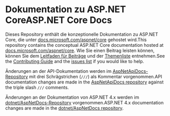 # <a name="aspnet-core-docs"></a><span data-ttu-id="0e856-101">Dokumentation zu ASP.NET Core</span><span class="sxs-lookup"><span data-stu-id="0e856-101">ASP.NET Core Docs</span></span>

<span data-ttu-id="0e856-102">Dieses Repository enthält die konzeptionelle Dokumentation zu ASP.NET Core, die unter [docs.microsoft.com/aspnet/core](https://docs.microsoft.com/aspnet/core/getting-started) gehostet wird.</span><span class="sxs-lookup"><span data-stu-id="0e856-102">This repository contains the conceptual ASP.NET Core documentation hosted at [docs.microsoft.com/aspnet/core](https://docs.microsoft.com/aspnet/core/getting-started).</span></span> <span data-ttu-id="0e856-103">Wie Sie einen Beitrag leisten können, können Sie dem [Leitfaden für Beiträge](CONTRIBUTING.md) und der [Themenliste](https://github.com/dotnet/AspNetCore.Docs/issues) entnehmen.</span><span class="sxs-lookup"><span data-stu-id="0e856-103">See the [Contributing Guide](CONTRIBUTING.md) and the [issues list](https://github.com/dotnet/AspNetCore.Docs/issues) if you would like to help.</span></span>

<span data-ttu-id="0e856-104">Änderungen an der API-Dokumentation werden im [AspNetApiDocs-Repository](https://github.com/dotnet/AspNetApiDocs) mit drei Schrägstrichen (`///`) als Kommentar vorgenommen.</span><span class="sxs-lookup"><span data-stu-id="0e856-104">API documentation changes are made in the [AspNetApiDocs repository](https://github.com/dotnet/AspNetApiDocs) against the triple slash `///` comments.</span></span>

<span data-ttu-id="0e856-105">Änderungen an der Dokumentation von ASP.NET 4.x werden im [dotnet/AspNetDocs-Repository](https://github.com/dotnet/AspNetDocs) vorgenommen.</span><span class="sxs-lookup"><span data-stu-id="0e856-105">ASP.NET 4.x documentation changes are made in the [dotnet/AspNetDocs repository](https://github.com/dotnet/AspNetDocs).</span></span>
